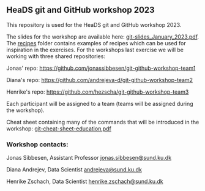 ## HeaDS git and GitHub workshop 2023

This repository is used for the HeaDS git and GitHub workshop 2023. 

The slides for the workshop are available here: [git-slides_January_2023.pdf](https://github.com/Center-for-Health-Data-Science/git-GitHub-workshop/blob/January_2023/git-slides_January_2023.pdf). The [recipes](https://github.com/Center-for-Health-Data-Science/git-GitHub-workshop/tree/January_2023/recipes) folder contains examples of recipes which can be used for inspiration in the exercises. For the workshops last exercise we will be working with three shared repositories:

Jonas' repo: https://github.com/jonassibbesen/git-github-workshop-team1

Diana's repo: https://github.com/andrejeva-d/git-github-workshop-team2

Henrike's repo: https://github.com/hezscha/git-github-workshop-team3

Each participant will be assigned to a team (teams will be assigned during the workshop).

Cheat sheet containing many of the commands that will be introduced in the workshop: [git-cheat-sheet-education.pdf](https://education.github.com/git-cheat-sheet-education.pdf)

### Workshop contacts:

Jonas Sibbesen, Assistant Professor
jonas.sibbesen@sund.ku.dk

Diana Andrejev, Data Scientist
andrejeva@sund.ku.dk

Henrike Zschach, Data Scientist
henrike.zschach@sund.ku.dk
